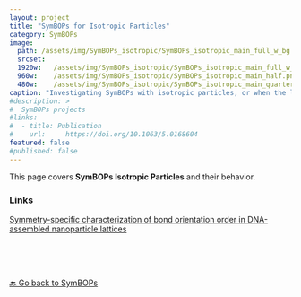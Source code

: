 ```yaml
---
layout: project
title: "SymBOPs for Isotropic Particles"
category: SymBOPs
image: 
  path: /assets/img/SymBOPs_isotropic/SymBOPs_isotropic_main_full_w_bg.png
  srcset:
  1920w:   /assets/img/SymBOPs_isotropic/SymBOPs_isotropic_main_full_w_bg.png
  960w:    /assets/img/SymBOPs_isotropic/SymBOPs_isotropic_main_half.png
  480w:    /assets/img/SymBOPs_isotropic/SymBOPs_isotropic_main_quarter.png
caption: "Investigating SymBOPs with isotropic particles, or when the local orientational information is not known."
#description: >
#  SymBOPs projects
#links:
#  - title: Publication
#    url:     https://doi.org/10.1063/5.0168604
featured: false
#published: false
---
```


This page covers **SymBOPs Isotropic Particles** and their behavior.


### Links

<a href="https://doi.org/10.1063/5.0168604" class="info-button" target="_blank">
  <span class="icon-book" style="font-size: 32px;"></span> Symmetry-specific characterization of bond orientation order in DNA-assembled nanoparticle lattices
</a>

<a href="https://github.com/jalogan/SymBOPs_for_Isotropic_Particles.git" class="info-button" target="_blank">
  <span class="icon-github" style="font-size: 32px;"></span>
</a>


<style>
  /* Remove any arrows on external links */
  .info-button::after {
    content: none !important;
  }
</style>

<br><br><br> 

[🔙 Go back to SymBOPs](../SymBOPs/)
